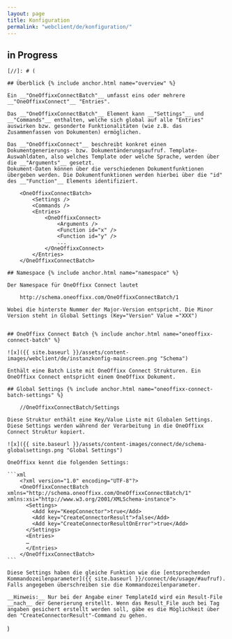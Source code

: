 ```yaml
---
layout: page
title: Konfiguration
permalink: "webclient/de/konfiguration/"
---
```


## in Progress

	[//]: # (

	## Überblick {% include anchor.html name="overview" %}

	Ein __"OneOffixxConnectBatch"__ umfasst eins oder mehrere __"OneOffixxConnect"__ "Entries". 

	Das __"OneOffixxConnectBatch"__ Element kann __"Settings"__ und __"Commands"__ enthalten, welche sich global auf alle "Entries" auswirken bzw. gesonderte Funktionalitäten (wie z.B. das Zusammenfassen von Dokumenten) ermöglichen.

	Das __"OneOffixxConnect"__ beschreibt konkret einen Dokumentgenerierungs- bzw. Dokumentänderungsaufruf. Template-Auswahldaten, also welches Template oder welche Sprache, werden über die __"Arguments"__ gesetzt. 
	Dokument-Daten können über die verschiedenen Dokumentfunktionen übergeben werden. Die Dokumentfunktionen werden hierbei über die "id" des __"Function"__ Elements identifiziert.

		<OneOffixxConnectBatch>
			<Settings />
			<Commands />
			<Entries>
				<OneOffixxConnect>
					<Arguments />
					<Function id="x" />
					<Function id="y" />
					...
				</OneOffixxConnect>
			</Entries>
		</OneOffixxConnectBatch>

	## Namespace {% include anchor.html name="namespace" %}

	Der Namespace für OneOffixx Connect lautet 

		http://schema.oneoffixx.com/OneOffixxConnectBatch/1

	Wobei die hinterste Nummer der Major-Version entspricht. Die Minor Version steht in Global Settings (Key="Version" Value ="XXX")


	## OneOffixx Connect Batch {% include anchor.html name="oneoffixx-connect-batch" %}

	![x]({{ site.baseurl }}/assets/content-images/webclient/de/instanzkonfig-mainscreen.png "Schema")

	Enthält eine Batch Liste mit OneOffixx Connect Strukturen. Ein OneOffixx Connect entspricht einem OneOffixx Dokument.

	## Global Settings {% include anchor.html name="oneoffixx-connect-batch-settings" %}

		//OneOffixxConnectBatch/Settings

	Diese Struktur enthält eine Key/Value Liste mit Globalen Settings. Diese Settings werden während der Verarbeitung in die OneOffixx Connect Struktur kopiert.

	![x]({{ site.baseurl }}/assets/content-images/connect/de/schema-globalsettings.png "Global Settings")

	OneOffixx kennt die folgenden Settings:

	```xml
		<?xml version="1.0" encoding="UTF-8"?>
		<OneOffixxConnectBatch xmlns="http://schema.oneoffixx.com/OneOffixxConnectBatch/1" xmlns:xsi="http://www.w3.org/2001/XMLSchema-instance">
		  <Settings>
			<Add key="KeepConnector">true</Add>
			<Add key="CreateConnectorResult">false</Add>
			<Add key="CreateConnectorResultOnError">true</Add>
		  </Settings>
		  <Entries>
		  …
		  </Entries>
		</OneOffixxConnectBatch>
	```

	Diese Settings haben die gleiche Funktion wie die [entsprechenden Kommandozeilenparameter]({{ site.baseurl }}/connect/de/usage/#aufruf). Falls angegeben überschreiben sie die Kommandozeilenparameter.

	__Hinweis:__ Nur bei der Angabe einer TemplateId wird ein Result-File __nach__ der Generierung erstellt. Wenn das Result_File auch bei Tag angaben gesichert erstellt werden soll, gäbe es die Möglichkeit über den "CreateConnectorResult"-Command zu gehen.
)

